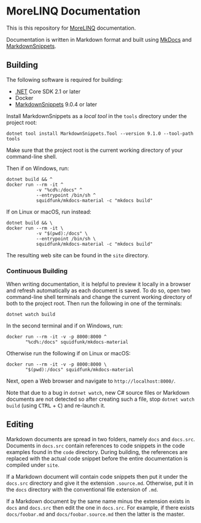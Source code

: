# MoreLINQ Documentation

This is this repository for [MoreLINQ] documentation.

Documentation is written in Markdown format and built using [MkDocs] and
[MarkdownSnippets].

## Building

The following software is required for building:

- [.NET] Core SDK 2.1 or later
- Docker
- [MarkdownSnippets] 9.0.4 or later

Install MarkdownSnippets as a _local tool_ in the `tools` directory under the
project root:

    dotnet tool install MarkdownSnippets.Tool --version 9.1.0 --tool-path tools

Make sure that the project root is the current working directory of your
command-line shell.

Then if on Windows, run:

    dotnet build && ^
    docker run --rm -it ^
               -v "%cd%:/docs" ^
               --entrypoint /bin/sh ^
               squidfunk/mkdocs-material -c "mkdocs build"

If on Linux or macOS, run instead:

    dotnet build && \
    docker run --rm -it \
               -v "$(pwd):/docs" \
               --entrypoint /bin/sh \
               squidfunk/mkdocs-material -c "mkdocs build"

The resulting web site can be found in the `site` directory.


### Continuous Building

When writing documentation, it is helpful to preview it locally in a browser
and refresh automatically as each document is saved. To do so, open two
command-line shell terminals and change the current working directory of both
to the project root. Then run the following in one of the terminals:

    dotnet watch build

In the second terminal and if on Windows, run:

    docker run --rm -it -v -p 8000:8000 ^
           "%cd%:/docs" squidfunk/mkdocs-material

Otherwise run the following if on Linux or macOS:

    docker run --rm -it -v -p 8000:8000 \
           "$(pwd):/docs" squidfunk/mkdocs-material

Next, open a Web browser and navigate to `http://localhost:8000/`.

Note that due to a bug in `dotnet watch`, new C# source files or Markdown
documents are not detected so after creating such a file, stop
`dotnet watch build` (using <kbd>CTRL</kbd> + <kbd>C</kbd>) and re-launch it.


## Editing

Markdown documents are spread in two folders, namely `docs` and `docs.src`.
Documents in `docs.src` contain references to code snippets in the code
examples found in the `code` directory. During building, the references are
replaced with the actual code snippet before the entire documentation is
compiled under `site`.

If a Markdown document will contain code snippets then put it under the
`docs.src` directory and give it the extension `.source.md`. Otherwise, put it
in the `docs` directory with the conventional file extension  of `.md`.

If a Markdown document by the same name minus the extension exists in `docs`
and `docs.src` then edit the one in `docs.src`. For example, if there exists
`docs/foobar.md` and `docs/foobar.source.md` then the latter is the master.


[MoreLINQ]: https://morelinq.github.io/
[.NET]: https://dot.net/
[MkDocs]: https://www.mkdocs.org/user-guide/deploying-your-docs/
[MarkdownSnippets]: https://github.com/SimonCropp/MarkdownSnippets

